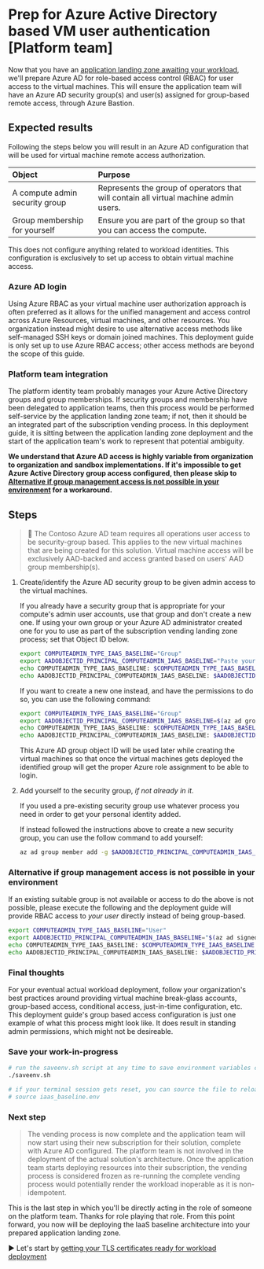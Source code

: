 # Prep for Azure Active Directory based VM user authentication [Platform team]

Now that you have an [application landing zone awaiting your workload](./04-subscription-vending-execute.md), we'll prepare Azure AD for role-based access control (RBAC) for user access to the virtual machines. This will ensure the application team will have an Azure AD security group(s) and user(s) assigned for group-based remote access, through Azure Bastion.

## Expected results

Following the steps below you will result in an Azure AD configuration that will be used for virtual machine remote access authorization.

| Object                         | Purpose                                   |
| :----------------------------- | :---------------------------------------- |
| A compute admin security group | Represents the group of operators that will contain all virtual machine admin users. |
| Group membership for yourself  | Ensure you are part of the group so that you can access the compute.                 |

This does not configure anything related to workload identities. This configuration is exclusively to set up access to obtain virtual machine access.

### Azure AD login

Using Azure RBAC as your virtual machine user authorization approach is often preferred as it allows for the unified management and access control across Azure Resources, virtual machines, and other resources. You organization instead might desire to use alternative access methods like self-managed SSH keys or domain joined machines. This deployment guide is only set up to use Azure RBAC access; other access methods are beyond the scope of this guide.

### Platform team integration

The platform identity team probably manages your Azure Active Directory groups and group memberships. If security groups and membership have been delegated to application teams, then this process would be performed self-service by the application landing zone team; if not, then it should be an integrated part of the subscription vending process. In this deployment guide, it is sitting between the application landing zone deployment and the start of the application team's work to represent that potential ambiguity.

**We understand that Azure AD access is highly variable from organization to organization and sandbox implementations. If it's impossible to get Azure Active Directory group access configured, then please skip to [Alternative if group management access is not possible in your environment](#alternative-if-group-management-access-is-not-possible-in-your-environment) for a workaround.**

## Steps

> :book: The Contoso Azure AD team requires all operations user access to be security-group based. This applies to the new virtual machines that are being created for this solution. Virtual machine access will be exclusively AAD-backed and access granted based on users' AAD group membership(s).

1. Create/identify the Azure AD security group to be given admin access to the virtual machines.

   If you already have a security group that is appropriate for your compute's admin user accounts, use that group and don't create a new one. If using your own group or your Azure AD administrator created one for you to use as part of the subscription vending landing zone process; set that Object ID below.

   ```bash
   export COMPUTEADMIN_TYPE_IAAS_BASELINE="Group"
   export AADOBJECTID_PRINCIPAL_COMPUTEADMIN_IAAS_BASELINE="Paste your existing compute admin group Object ID (guid) in these quotes."
   echo COMPUTEADMIN_TYPE_IAAS_BASELINE: $COMPUTEADMIN_TYPE_IAAS_BASELINE
   echo AADOBJECTID_PRINCIPAL_COMPUTEADMIN_IAAS_BASELINE: $AADOBJECTID_PRINCIPAL_COMPUTEADMIN_IAAS_BASELINE
   ```

   If you want to create a new one instead, and have the permissions to do so, you can use the following command:

   ```bash
   export COMPUTEADMIN_TYPE_IAAS_BASELINE="Group"
   export AADOBJECTID_PRINCIPAL_COMPUTEADMIN_IAAS_BASELINE=$(az ad group create --display-name 'compute-admins-bu04a42' --mail-nickname 'compute-admins-bu04a42' --description "Principals in this group are compute admins in the bu04a42 virtual machines." --query id -o tsv)
   echo COMPUTEADMIN_TYPE_IAAS_BASELINE: $COMPUTEADMIN_TYPE_IAAS_BASELINE
   echo AADOBJECTID_PRINCIPAL_COMPUTEADMIN_IAAS_BASELINE: $AADOBJECTID_PRINCIPAL_COMPUTEADMIN_IAAS_BASELINE
   ```

   This Azure AD group object ID will be used later while creating the virtual machines so that once the virtual machines gets deployed the identified group will get the proper Azure role assignment to be able to login.

1. Add yourself to the security group, _if not already in it_.

   If you used a pre-existing security group use whatever process you need in order to get your personal identity added.

   If instead followed the instructions above to create a new security group, you can use the follow command to add yourself:

   ```bash
   az ad group member add -g $AADOBJECTID_PRINCIPAL_COMPUTEADMIN_IAAS_BASELINE --member-id $(az ad signed-in-user show --query id -o tsv)
   ```

### Alternative if group management access is not possible in your environment

If an existing suitable group is not available or access to do the above is not possible, please execute the following and the deployment guide will provide RBAC access to _your user_ directly instead of being group-based.

```bash
export COMPUTEADMIN_TYPE_IAAS_BASELINE="User"
export AADOBJECTID_PRINCIPAL_COMPUTEADMIN_IAAS_BASELINE="$(az ad signed-in-user show --query "id" -o tsv)"
echo COMPUTEADMIN_TYPE_IAAS_BASELINE: $COMPUTEADMIN_TYPE_IAAS_BASELINE
echo AADOBJECTID_PRINCIPAL_COMPUTEADMIN_IAAS_BASELINE: $AADOBJECTID_PRINCIPAL_COMPUTEADMIN_IAAS_BASELINE
```

### Final thoughts

For your eventual actual workload deployment, follow your organization's best practices around providing virtual machine break-glass accounts, group-based access, conditional access, just-in-time configuration, etc. This deployment guide's group based access configuration is just one example of what this process might look like. It does result in standing admin permissions, which might not be desireable.

### Save your work-in-progress

```bash
# run the saveenv.sh script at any time to save environment variables created above to iaas_baseline.env
./saveenv.sh

# if your terminal session gets reset, you can source the file to reload the environment variables
# source iaas_baseline.env
```

### Next step

> The vending process is now complete and the application team will now start using their new subscription for their solution, complete with Azure AD configured. The platform team is not involved in the deployment of the actual solution's architecture. Once the application team starts deploying resources into their subscription, the vending process is considered frozen as re-running the complete vending process would potentially render the workload inoperable as it is non-idempotent.

This is the last step in which you'll be directly acting in the role of someone on the platform team. Thanks for role playing that role. From this point forward, you now will be deploying the IaaS baseline architecture into your prepared application landing zone.

:arrow_forward: Let's start by [getting your TLS certificates ready for workload deployment](./05-ca-certificates.md)
